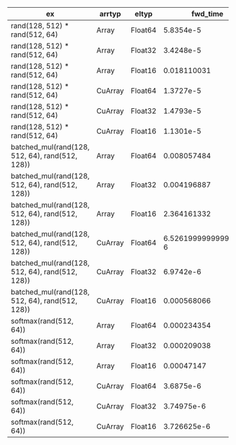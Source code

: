 | ex | arrtyp | eltyp | fwd_time | bwd_time | has_docstring |
| --- | --- | --- | --- | --- | --- |
| rand(128, 512) * rand(512, 64) | Array | Float64 | 5.8354e-5 | 0.000140514 | true |
| rand(128, 512) * rand(512, 64) | Array | Float32 | 3.4248e-5 | 7.3642e-5 | true |
| rand(128, 512) * rand(512, 64) | Array | Float16 | 0.018110031 | 0.036814182 | true |
| rand(128, 512) * rand(512, 64) | CuArray | Float64 | 1.3727e-5 | 2.4505e-5 | true |
| rand(128, 512) * rand(512, 64) | CuArray | Float32 | 1.4793e-5 | 2.0952e-5 | true |
| rand(128, 512) * rand(512, 64) | CuArray | Float16 | 1.1301e-5 | 2.1346e-5 | true |
| batched_mul(rand(128, 512, 64), rand(512, 128)) | Array | Float64 | 0.008057484 | no rrule | true |
| batched_mul(rand(128, 512, 64), rand(512, 128)) | Array | Float32 | 0.004196887 | no rrule | true |
| batched_mul(rand(128, 512, 64), rand(512, 128)) | Array | Float16 | 2.364161332 | no rrule | true |
| batched_mul(rand(128, 512, 64), rand(512, 128)) | CuArray | Float64 | 6.5261999999999995e-6 | no rrule | true |
| batched_mul(rand(128, 512, 64), rand(512, 128)) | CuArray | Float32 | 6.9742e-6 | no rrule | true |
| batched_mul(rand(128, 512, 64), rand(512, 128)) | CuArray | Float16 | 0.000568066 | no rrule | true |
| softmax(rand(512, 64)) | Array | Float64 | 0.000234354 | 4.0755e-5 | true |
| softmax(rand(512, 64)) | Array | Float32 | 0.000209038 | 2.8946e-5 | true |
| softmax(rand(512, 64)) | Array | Float16 | 0.00047147 | 0.000272731 | true |
| softmax(rand(512, 64)) | CuArray | Float64 | 3.6875e-6 | failed | true |
| softmax(rand(512, 64)) | CuArray | Float32 | 3.74975e-6 | failed | true |
| softmax(rand(512, 64)) | CuArray | Float16 | 3.726625e-6 | failed | true |
